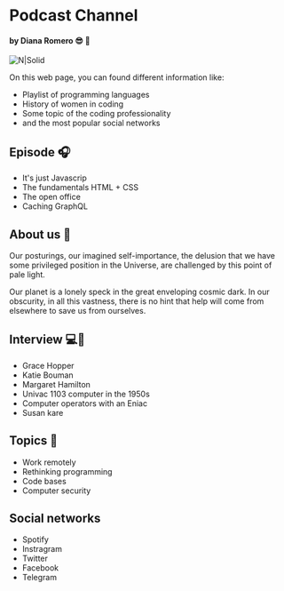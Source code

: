 # Podcast Channel
#### by Diana Romero 😎 🌸

![N|Solid](https://res-4.cloudinary.com/crunchbase-production/image/upload/c_lpad,h_256,w_256,f_auto,q_auto:eco/qyomdhenscbmqehdy7yp)

On this web page, you can found different information like:

- Playlist of programming languages 
- History of women in coding
- Some topic of the coding professionality
- and the most popular social networks

## Episode  🎧
- It's just Javascrip
- The fundamentals HTML + CSS 
- The open office
- Caching GraphQL

## About us 👋
Our posturings, our imagined self-importance, the delusion that we have some privileged position in the Universe, are challenged by this point of pale light. 

Our planet is a lonely speck in the great enveloping cosmic dark. In our obscurity, in all this vastness, there is no hint that help will come from elsewhere to save us from ourselves.

## Interview 💻🙋
- Grace Hopper
- Katie Bouman
- Margaret Hamilton
- Univac 1103 computer in the 1950s
- Computer operators with an Eniac
- Susan kare

## Topics 🙌

- Work remotely
- Rethinking programming
- Code bases
- Computer security

## Social networks

- Spotify
- Instragram
- Twitter
- Facebook
- Telegram
